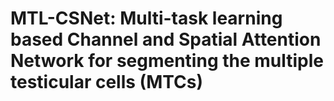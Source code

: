 # MTL-CSNet: Multi-task learning based Channel and Spatial Attention Network for segmenting the multiple testicular cells (MTCs)
